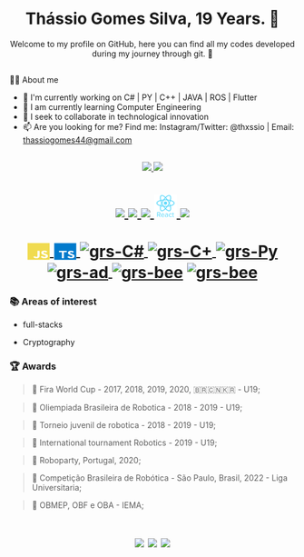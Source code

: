 <h1 align="center">
<br>Thássio Gomes Silva, 19 Years. 🧑
</h1>

<p align="center"> 
  Welcome to my profile on GitHub, here you can find all my codes developed during my journey through git. 👋
</p>

##

🙋🏻 About me

- 🔭 I'm currently working on C# | PY | C++ | JAVA | ROS | Flutter
- 🌱 I am currently learning Computer Engineering
- 👯 I seek to collaborate in technological innovation
- 📫 Are you looking for me? Find me: Instagram/Twitter: @thxssio | Email: thassiogomes44@gmail.com

<!--
- 🤔 I'm looking for help with Science, Technology and Innovation
- 💬 Thinking frees the imagination. -->


##

<div align="center">
  <a href="https://github.com/thxssio">
  <img height="180em" src="https://github-readme-stats.vercel.app/api?username=thxssio&show_icons=true&theme=dark&include_all_commits=true&count_private=true"/> <img height="180em" src="https://github-readme-stats.vercel.app/api/top-langs/?username=thxssio&layout=compact&langs_count=7&theme=dark"/>
</div>



##
  
<h1 align="center">  
  
   <div>
<img src="https://cdn.jsdelivr.net/gh/devicons/devicon/icons/java/java-original.svg" width="40" height="auto"/> <img src="https://cdn.jsdelivr.net/gh/devicons/devicon/icons/linux/linux-original.svg" width="40" height="auto"/>
<img src="https://cdn.jsdelivr.net/gh/devicons/devicon/icons/git/git-original.svg" width="40" height="auto"/>
<img src="https://raw.githubusercontent.com/devicons/devicon/master/icons/react/react-original-wordmark.svg" width="40" height="auto"/>
<img src="https://static.wikia.nocookie.net/logo-timeline/images/7/71/B3A46E91-F45E-44DC-93FA-0B1B1AE3B4C0.png/revision/latest?cb=20210426191524" width="100" height="auto"/>
</div>
  
  <div style="display: inline_block"><br>
    <img align="center" alt="Rafa-Js" height="30" width="40" src="https://raw.githubusercontent.com/devicons/devicon/master/icons/javascript/javascript-plain.svg">
    <img align="center" alt="Rafa-Ts" height="30" width="40" src="https://raw.githubusercontent.com/devicons/devicon/master/icons/typescript/typescript-plain.svg">
    <a href="https://pt.wikipedia.org/wiki/C_(linguagem_de_programa%C3%A7%C3%A3o)" target="_blank"><img align="center" alt="grs-C#" height="33" width="auto"  src="https://cdn.jsdelivr.net/npm/@programming-languages-logos/c@0.0.3/c_256x256.png">
    <a href="https://pt.wikipedia.org/wiki/C%2B%2B" target="_blank"><img align="center" alt="grs-C+" height="30" width="auto"  src="https://cdn.jsdelivr.net/gh/devicons/devicon/icons/cplusplus/cplusplus-original.svg">
    <a href="https://www.python.org/" target="_blank"><img align="center" alt="grs-Py" height="30" width="auto"  src="https://cdn.jsdelivr.net/gh/devicons/devicon/icons/python/python-original.svg">
    <a href="https://www.arduino.cc/" target="_blank"><img align="center" alt="grs-ad" height="30" width="auto"  src="https://cdn.jsdelivr.net/gh/devicons/devicon/icons/arduino/arduino-original.svg">
    <a href="https://www.beecrowd.com.br/judge/pt/profile/559478" target="_blank"><img align="center" alt="grs-bee" height="40" width="auto"  src="https://resources.beecrowd.com.br/judge/img/5.0/logo-beecrowd.png?1635097036" target="_blank"></a>
    <a href="https://www.ros.org/imgs/logo-white.png" target="_blank"><img align="center" alt="grs-bee" height="25" width="auto"  src="https://upload.wikimedia.org/wikipedia/commons/thumb/b/bb/Ros_logo.svg/1280px-Ros_logo.svg.png" target="_blank"></a>
      </div>
      </h1>
  
### 📚 Areas of interest

- full-stacks
      
- Cryptography
 

<!-- -->
### 🏆 Awards

> 🥇 Fira World Cup - 2017, 2018, 2019, 2020,  🇧🇷🇨🇳🇰🇷 - U19;
      
> 🥇 Oliempiada Brasileira de Robotica - 2018 - 2019 - U19;
      
> 🥇 Torneio juvenil de robotica - 2018 - 2019 - U19;
      
> 🥇 International tournament Robotics - 2019 - U19;
      
> 🥇 Roboparty, Portugal, 2020;
      
> 🥇 Competição Brasileira de Robótica - São Paulo, Brasil, 2022 - Liga Universitaria;
      
> 🥇 OBMEP, OBF e OBA - IEMA;


      
 ##
<h1 align="center">
<div>
<a href="https://www.youtube.com/" target="_blank"><img src="https://img.shields.io/badge/YouTube-FF0000?style=for-the-badge&logo=youtube&logoColor=white" target="_blank"></a> 
<a href="https://instagram.com/thxssio" target="_blank"><img src="https://img.shields.io/badge/-Instagram-%23E4405F?style=for-the-badge&logo=instagram&logoColor=white" target="_blank"></a>
<!-- <a href="https://www.twitch.tv/" target="_blank"><img src="https://img.shields.io/badge/Twitch-9146FF?style=for-the-badge&logo=twitch&logoColor=white" target="_blank"></a> -->
<a href = "mailto:thxssio@gmail.com"><img src="https://img.shields.io/badge/Gmail-D14836?style=for-the-badge&logo=gmail&logoColor=white" target="_blank"></a>
<!--<a href="https://br.linkedin.com/in/thassio-silva-56194620b" target="_blank"><img src="https://img.shields.io/badge/-LinkedIn-%230077B5?style=for-the-badge&logo=linkedin&logoColor=white" target="_blank"></a> </h1>

-->
 
  
  ##
  
  ![snake animation](https://github.com/Thxssio/github-contribution-grid-snake.svg/blob/main/github-contribution-grid-snake.svg)
</div>





